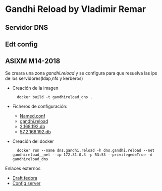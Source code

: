 # Gandhi Reload by Vladimir Remar
## Servidor DNS
## Edt config
## ASIXM M14-2018


Se creara una zona *gandhi.reload* y se configura para que resuelva 
las ips de los servidores(ldap,nfs y kerberos)	

- Creación de la imagen 

		docker build -t gandhireload_dns .

- Ficheros de configuración:

	- [Named.conf](https://gitlab.com/vladimir-remar/Gandhi.Reload/blob/master/Documentacion/ModoAdvanced/ServerDNS_mapeo_edt/named.conf)
	- [gandhi.reload](https://gitlab.com/vladimir-remar/Gandhi.Reload/blob/master/Documentacion/ModoAdvanced/ServerDNS_mapeo_edt/gandhi.reload)
	- [2.168.192.db](https://gitlab.com/vladimir-remar/Gandhi.Reload/blob/master/Documentacion/ModoAdvanced/ServerDNS_mapeo_edt/2.168.192.db)
	- [57.2.168.192.db](https://gitlab.com/vladimir-remar/Gandhi.Reload/blob/master/Documentacion/ModoAdvanced/ServerDNS_mapeo_edt/57.2.168.192.db)

- Creación del docker
		
		docker run --name dns.gandhi.reload -h dns.gandhi.reload --net gandhireload__net --ip 172.31.0.3 -p 53:53 --privileged=True -d gandhireload_dns


Enlaces externos:

- [Draft fedora](https://fedoraproject.org/wiki/Administration_Guide_Draft/DNS)
- [Config server](https://www.server-world.info/en/note?os=Fedora_27&p=dns&f=1)
